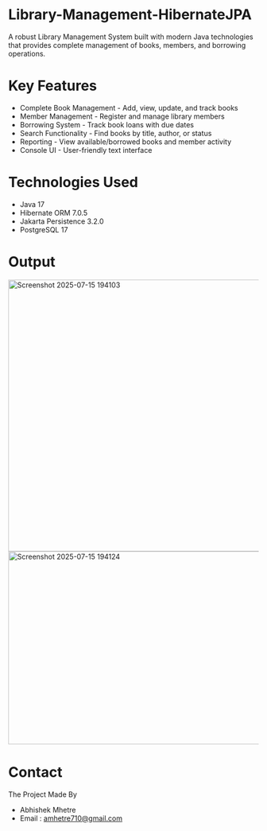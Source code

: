 # Library-Management-HibernateJPA
A robust Library Management System built with modern Java technologies that provides complete management of books, members, and borrowing operations.
           

# Key Features
- Complete Book Management - Add, view, update, and track books
- Member Management - Register and manage library members
- Borrowing System - Track book loans with due dates
- Search Functionality - Find books by title, author, or status
- Reporting - View available/borrowed books and member activity
- Console UI - User-friendly text interface

# Technologies Used
- Java 17
- Hibernate ORM 7.0.5
- Jakarta Persistence 3.2.0
- PostgreSQL 17

# Output
<img width="801" height="546" alt="Screenshot 2025-07-15 194103" src="https://github.com/user-attachments/assets/1a38793a-4697-4da8-9352-3f4bcf671088" />
<img width="699" height="388" alt="Screenshot 2025-07-15 194124" src="https://github.com/user-attachments/assets/4c5b00fd-a17e-4eae-8781-3ca3ec1b06dc" />

# Contact
The Project Made By
- Abhishek Mhetre
- Email : amhetre710@gmail.com



